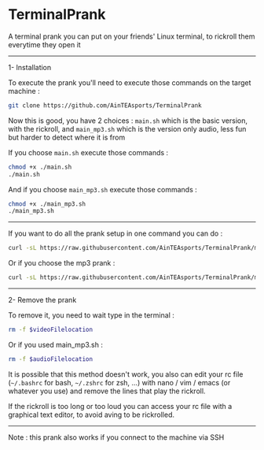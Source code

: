 # TerminalPrank
A terminal prank you can put on your friends' Linux terminal, to rickroll them everytime they open it

___________________________________________________

1- Installation

To execute the prank you'll need to execute those commands on the target machine :
```bash
git clone https://github.com/AinTEAsports/TerminalPrank
```

Now this is good, you have 2 choices : `main.sh` which is the basic version, with the rickroll, and `main_mp3.sh` which is the version only audio, less fun but harder to detect where it is from


If you choose `main.sh` execute those commands :
```bash
chmod +x ./main.sh
./main.sh
```
And if you choose `main_mp3.sh` execute those commands :
```bash
chmod +x ./main_mp3.sh
./main_mp3.sh
```

___________________________________________________

If you want to do all the prank setup in one command you can do :
```bash
curl -sL https://raw.githubusercontent.com/AinTEAsports/TerminalPrank/main/main.sh | bash
```

Or if you choose the mp3 prank :
```bash
curl -sL https://raw.githubusercontent.com/AinTEAsports/TerminalPrank/main/main_mp3.sh | bash
```

___________________________________________________

2- Remove the prank

To remove it, you need to wait type in the terminal :
```bash
rm -f $videoFilelocation
```

Or if you used main_mp3.sh :
```bash
rm -f $audioFilelocation
```

It is possible that this method doesn't work, you also can edit your rc file (`~/.bashrc` for bash, `~/.zshrc` for zsh, ...) with nano / vim / emacs (or whatever you use) and remove the lines that play the rickroll.

If the rickroll is too long or too loud you can access your rc file with a graphical text editor, to avoid aving to be rickrolled.

___________________________________________________

Note : this prank also works if you connect to the machine via SSH
